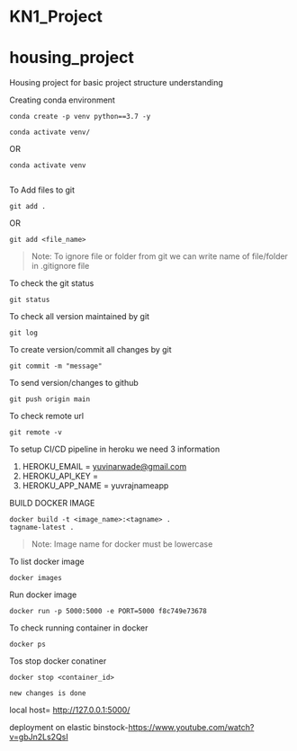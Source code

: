 # KN1_Project

# housing_project
Housing project for basic project structure understanding 


Creating conda environment
```
conda create -p venv python==3.7 -y
```
```
conda activate venv/
```
OR 
```
conda activate venv
```

```git add .

```

To Add files to git
```
git add .
```

OR
```
git add <file_name>
```

> Note: To ignore file or folder from git we can write name of file/folder in .gitignore file

To check the git status 
```
git status
```
To check all version maintained by git
```
git log
```

To create version/commit all changes by git
```
git commit -m "message"
```

To send version/changes to github
```
git push origin main
```

To check remote url 
```
git remote -v
```

To setup CI/CD pipeline in heroku we need 3 information
1. HEROKU_EMAIL = <yuvinarwade@gmail.com>
2. HEROKU_API_KEY = <e5ad654b-e821-4553-8afa-9d4410ba22ec>
3. HEROKU_APP_NAME = yuvrajnameapp

BUILD DOCKER IMAGE
```
docker build -t <image_name>:<tagname> .
tagname-latest .
```
> Note: Image name for docker must be lowercase


To list docker image
```
docker images
```

Run docker image
```
docker run -p 5000:5000 -e PORT=5000 f8c749e73678
```

To check running container in docker
```
docker ps
```

Tos stop docker conatiner
```
docker stop <container_id>

new changes is done 
```


local host= http://127.0.0.1:5000/

deployment on elastic binstock-https://www.youtube.com/watch?v=gbJn2Ls2QsI